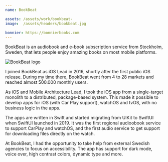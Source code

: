 ```yaml
---
name: BookBeat

assets: /assets/work/bookbeat-
image:  /assets/headers/bookbeat.jpg

bonnier: https://bonnierbooks.com
---
```


BookBeat is an audiobook and e-book subscription service from Stockholm, Sweden, that lets people enjoy amazing books on most mobile platforms.

![BookBeat logo]({{page.image}})

I joined BookBeat as iOS Lead in 2016, shortly after the first public iOS release. During my time there, BookBeat went from 4 to 28 markets and reached almost 500.000 monthly users.

As iOS and Mobile Architecture Lead, I took the iOS app from a single-target monolith to a distributed, package-based system. This made it possible to develop apps for iOS (with Car Play support), watchOS and tvOS, with no business logic in the apps.

The apps are written in Swift and started migrating from UIKit to SwiftUI when SwiftUI launched in 2019. It was the first regional audioobook service to support CarPlay and watchOS, and the first audio service to get support for downloading files directly on the watch.

At BookBeat, I had the opportunity to take help from external Swedish agencies to focus on accessibility. The app has support for dark mode, voice over, high contrast colors, dynamic type and more.